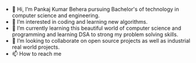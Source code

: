 - 👋 Hi, I’m Pankaj Kumar Behera pursuing Bachelor's of technology in computer science and engineering.
- 👀 I’m interested in coding and learning new algorithms.
- 🌱 I’m currently learning this beautiful world of computer science and programming and learning DSA to strong my problem solving skills.
- 💞️ I’m looking to collaborate on open source projects as well as industrial real world projects.
- 📫 How to reach me 

<!---
PankajKumarBehera12/PankajKumarBehera12 is a ✨ special ✨ repository because its `README.md` (this file) appears on your GitHub profile.
You can click the Preview link to take a look at your changes.
--->
